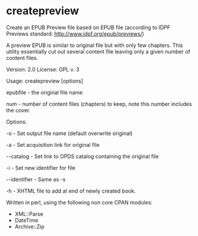 createpreview
=============

Create an EPUB Preview file based on EPUB file (according to IDPF Previews standard: http://www.idpf.org/epub/previews/)

A preview EPUB is similar to original file but with only few chapters.
This utility essentially cut out several content file leaving only a given number of content files.

Version: 2.0
License: GPL v. 3

Usage: createpreview [options] <ebubfile> <num>

epubfile - the original file name

num - number of content files (chapters) to keep, note this number includes the cover.

Options:

-o <outputfile> - Set output file name (default overwrite original)

-a <acqlink> - Set acquisition link for original file

--catalog <catalog> - Set link to OPDS catalog containing the original file

-i <identifier> - Set new identifier for file

--identifier <identifier> - Same as -s

-h <html file> - XHTML file to add at end of newly created book.

Written in perl, using the following non core CPAN modules:
* XML::Parse
* DateTime
* Archive::Zip



